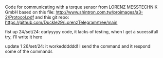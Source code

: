 Code for communicating with a torque sensor from LORENZ MESSTECHNIK GmbH based on this file:
http://www.shintron.com.tw/proimages/a3-2/Protocol.pdf
and this git repo:
https://github.com/Duckle29/LorenzTelegram/tree/main

fist up 24/set/24: earlyyyyy code, it lacks of testing, when I get a sucessifull try, i'll write it here

update 1 26/set/24: it workedddddd! I send the command and it respond some of the commands


